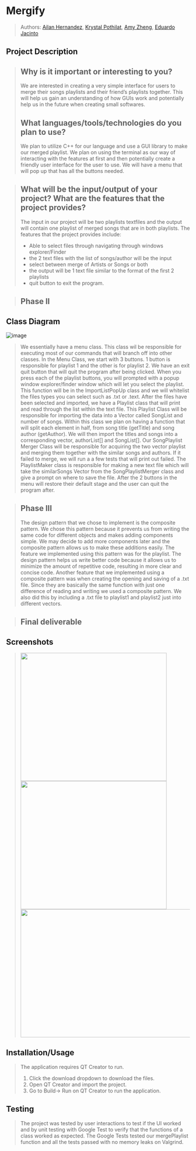 # Mergify
 > Authors: [Ailan Hernandez](https://github.com/zeldran04),
 >  [Krystal Pothilat](https://github.com/krystalpothilat),
 >  [Amy Zheng](https://github.com/zamyy78),
 >  [Eduardo Jacinto](https://github.com/EduardoJacinto)

## Project Description
 > ## Why is it important or interesting to you?
 > We are interested in creating a very simple interface for users to merge their songs playlists and their friend’s playlists together. This will help us gain an understanding of how GUIs work and potentially help us in the future when creating small softwares. 
 > ## What languages/tools/technologies do you plan to use?
 > We plan to utilize C++ for our language and use a GUI library to make our merged playlist. We plan on using the terminal as our way of interacting with the features at first and then potentially create a friendly user interface for the user to use. We will have a menu that will pop up that has all the buttons needed.

 > ## What will be the input/output of your project? What are the features that the project provides?
 > The input in our project will be two playlists textfiles and the output will contain one playlist of merged songs that are in both playlists. 
 > The features that the project provides include:
 >  * Able to select files through navigating through windows explorer/Finder
 >  * the 2 text files with the list of songs/author will be the input
 >  * select between merge of Artists or Songs or both
 >  * the output will be 1 text file similar to the format of the first 2 playlists
 >  * quit button to exit the program.

 > ## Phase II

## Class Diagram
![image](https://user-images.githubusercontent.com/60728498/155226332-bd1c33c6-96fb-4962-98ff-a70d647e3dc4.png)

> We essentially have a menu class. This class wil be responsible for executing most of our commands that will branch off into other classes. In the Menu Class, we start with 3 buttons. 1 button is responsible for playlist 1 and the other is for playlist 2. We have an exit quit button that will quit the program after being clicked. When you press each of the playlist buttons, you will prompted with a popup window explorer/finder window which will let you select the playlist. This function will be in the ImportListPopUp class and we will whitelist the files types you can select such as .txt or .text. After the files have been selected and imported, we have a Playlist class that will print and read through the list within the text file. This Playlist Class will be responsible for importing the data into a Vector called SongList and number of songs. Within this class we plan on having a function that will split each element in half, from song title (getTitle) and song author (getAuthor). We will then import the titles and songs into a corresponding vector, authorList[] and SongList[]. Our SongPlaylist Merger Class will be responsible for acquiring the two vector playlist and merging them together with the similar songs and authors. If it failed to merge, we will run a a few tests that will print out failed. The PlaylistMaker class is responsible for making a new text file which will take the similarSongs Vector from the SongPlaylistMerger class and give a prompt on where to save the file. After the 2 buttons in the menu will restore their default stage and the user can quit the program after.

> ## Phase III
 > The design pattern that we chose to implement is the composite pattern. We chose this pattern because it prevents us from writing the same code for different objects and makes adding components simple. We may decide to add more components later and the composite pattern allows us to make these additions easily. The feature we implemented using this pattern was for the playlist. The design pattern helps us write better code because it allows us to minimize the amount of repetitive code, resulting in more clear and concise code. Another feature that we implemented using a composite pattern was when creating the opening and saving of a .txt file. Since they are basically the same function with just one difference of reading and writing we used a composite pattern. We also did this by including a .txt file to playlist1 and playlist2 just into different vectors. 

 
 > ## Final deliverable
 
 ## Screenshots
 > <img src = "https://user-images.githubusercontent.com/60487909/157627023-5b6ed906-2dd8-4feb-9f9f-eded1267f173.png"  width  = "400" height  =  "350" >
 > <img src =  "https://user-images.githubusercontent.com/60487909/157627119-4e1f1fa7-74e0-4a5b-bea1-a4b01ff2ec4f.png"  width = "400" height = "350" >
 > <img src = "https://user-images.githubusercontent.com/60487909/157627132-b0a2d45d-ed48-4440-afd3-24616a04ba3a.png"  width = "600" height = "350" >

 
 ## Installation/Usage
 > The application requires QT Creator to run. 
 > 1. Click the download dropdown to download the files. 
 > 2. Open QT Creator and import the project. 
 > 3. Go to Build-> Run on QT Creator to run the application. 

 ## Testing
 > The project was tested by user interactions to test if the UI worked and by unit testing with Google Test to verify that the functions of a class worked as expected. The Google Tests tested our mergePlaylist function and all the tests passed with no memory leaks on Valgrind.


 
